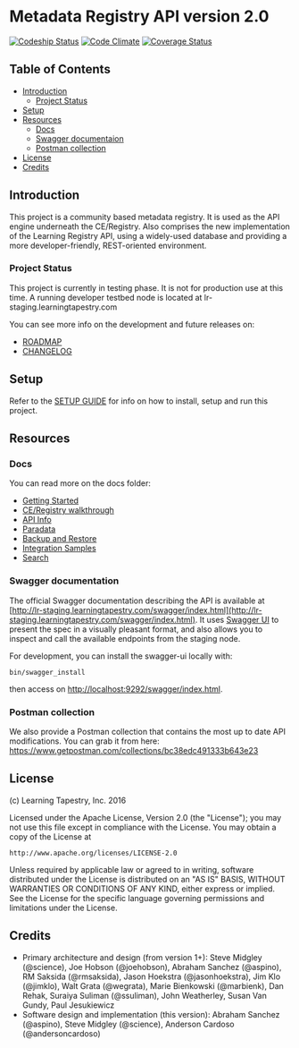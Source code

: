 # Metadata Registry API version 2.0

[![Codeship Status][codeship-badge]][codeship]
[![Code Climate][codeclimate-badge]][codeclimate]
[![Coverage Status][coveralls-badge]][coveralls]

[codeship]: https://codeship.com/projects/136545
[codeship-badge]: https://codeship.com/projects/5699f830-bd58-0133-376a-36d4fdcdb43c/status?branch=master
[codeclimate]: https://codeclimate.com/github/learningtapestry/learningregistry
[codeclimate-badge]: https://codeclimate.com/github/learningtapestry/learningregistry/badges/gpa.svg
[coveralls]: https://coveralls.io/github/learningtapestry/learningregistry?branch=master
[coveralls-badge]: https://coveralls.io/repos/github/learningtapestry/learningregistry/badge.svg?branch=master

## Table of Contents
- [Introduction](#introduction)
    - [Project Status](#project-status)
- [Setup](#setup)
- [Resources](#resources)
    - [Docs](#docs)
    - [Swagger documentaion](#swagger-documentation)
    - [Postman collection](#postman-collection)
- [License](#license)
- [Credits](#credits)

## Introduction
This project is a community based metadata registry. It is used as the API engine underneath the CE/Registry. Also comprises the new implementation of the Learning Registry API, using a widely-used database and providing a more developer-friendly, REST-oriented environment.

### Project Status
This project is currently in testing phase. It is not for production use at this time. A running developer testbed node is located at lr-staging.learningtapestry.com

You can see more info on the development and future releases on:
  - [ROADMAP](https://github.com/learningtapestry/metadataregistry/blob/master/ROADMAP.md)
  - [CHANGELOG](https://github.com/learningtapestry/metadataregistry/blob/master/CHANGELOG.md)


## Setup

Refer to the [SETUP GUIDE](https://github.com/learningtapestry/metadataregistry/blob/master/docs/00_setup_guide.md) for info on how to install, setup and run this project.

## Resources

### Docs

You can read more on the docs folder:

- [Getting Started](https://github.com/learningtapestry/metadataregistry/blob/master/docs/01_getting_started.md)
- [CE/Registry walkthrough](https://github.com/learningtapestry/metadataregistry/blob/master/docs/02_ce-registry_walkthrough.md)
- [API Info](https://github.com/learningtapestry/metadataregistry/blob/master/docs/03_api_info.md)
- [Paradata](https://github.com/learningtapestry/metadataregistry/blob/master/docs/04_paradata.md)
- [Backup and Restore](https://github.com/learningtapestry/metadataregistry/blob/master/docs/05_backup_and_restore.md)
- [Integration Samples](https://github.com/learningtapestry/metadataregistry/blob/master/docs/06_integration_samples.md)
- [Search](https://github.com/learningtapestry/metadataregistry/blob/master/docs/07_search.md)


### Swagger documentation
The official Swagger documentation describing the API is available at
[http://lr-staging.learningtapestry.com/swagger/index.html](http://lr-staging.learningtapestry.com/swagger/index.html).
It uses [Swagger UI](https://github.com/swagger-api/swagger-ui) to present the
spec in a visually pleasant format, and also allows you to inspect and call the
available endpoints from the staging node.

For development, you can install the swagger-ui locally with:
```
bin/swagger_install
```
then access on [http://localhost:9292/swagger/index.html](http://localhost:9292/swagger/index.html).

### Postman collection
We also provide a Postman collection that contains the most up to date API
modifications. You can grab it from here:
https://www.getpostman.com/collections/bc38edc491333b643e23


## License
(c) Learning Tapestry, Inc. 2016

Licensed under the Apache License, Version 2.0 (the "License");
you may not use this file except in compliance with the License.
You may obtain a copy of the License at

    http://www.apache.org/licenses/LICENSE-2.0

Unless required by applicable law or agreed to in writing, software
distributed under the License is distributed on an "AS IS" BASIS,
WITHOUT WARRANTIES OR CONDITIONS OF ANY KIND, either express or implied.
See the License for the specific language governing permissions and
limitations under the License.

## Credits
* Primary architecture and design (from version 1+): Steve Midgley (@science), Joe Hobson (@joehobson), Abraham Sanchez (@aspino), RM Saksida (@rmsaksida), Jason Hoekstra (@jasonhoekstra), Jim Klo (@jimklo), Walt Grata (@wegrata), Marie Bienkowski (@marbienk), Dan Rehak, Suraiya Suliman (@ssuliman), John Weatherley, Susan Van Gundy, Paul Jesukiewicz
* Software design and implementation (this version): Abraham Sanchez (@aspino), Steve Midgley (@science), Anderson Cardoso (@andersoncardoso)
